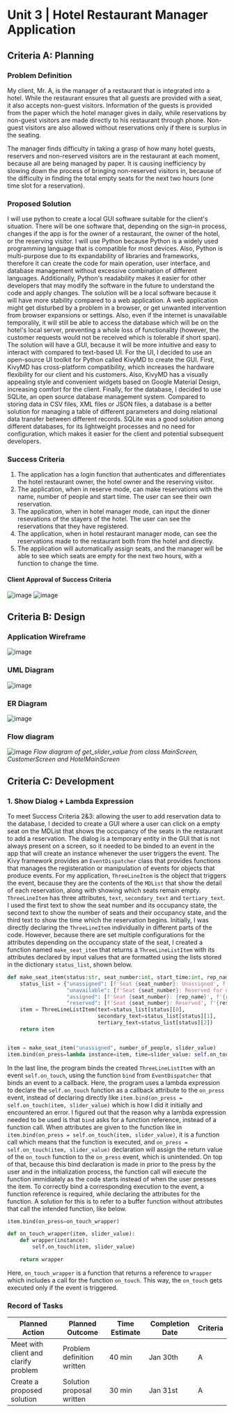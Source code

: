 # Unit 3 | Hotel Restaurant Manager Application

## Criteria A: Planning
### Problem Definition
My client, Mr. A, is the manager of a restaurant that is integrated into a hotel. While the restaurant ensures that all guests are provided with a seat, it also accepts non-guest visitors. Information of the guests is provided from the paper which the hotel manager gives in daily, while reservations by non-guest visitors are made directly to his restaurant through phone. Non-guest visitors are also allowed without reservations only if there is surplus in the seating.

The manager finds difficulty in taking a grasp of how many hotel guests, reservers and non-reserved visitors are in the restaurant at each moment, because all are being managed by paper. It is causing inefficiency by slowing down the process of bringing non-reserved visitors in, because of the difficulty in finding the total empty seats for the next two hours (one time slot for a reservation).

### Proposed Solution
I will use python to create a local GUI software suitable for the client's situation. There will be one software that, depending on the sign-in process, changes if the app is for the owner of a restaurant, the owner of the hotel, or the reserving visitor. I will use Python because Python is a widely used programming language that is compatible for most devices. Also, Python is multi-purpose due to its expandability of libraries and frameworks, therefore it can create the code for main operation, user interface, and database management without excessive combination of different languages. Additionally, Python's readability makes it easier for other developers that may modify the software in the future to understand the code and apply changes. The solution will be a local software because it will have more stability compared to a web application. A web application might get disturbed by a problem in a browser, or get unwanted intervention from browser expansions or settings. Also, even if the internet is unavailable temporalily, it will still be able to access the database which will be on the hotel's local server, preventing a whole loss of functionality (however, the customer requests would not be received which is tolerable if short span). The solution will have a GUI, because it will be more intuitive and easy to interact with compared to text-based UI. For the UI, I decided to use an open-source UI toolkit for Python called KivyMD to create the GUI. First, KivyMD has cross-platform compatibility, which increases the hardware flexibility for our client and his customers. Also, KivyMD has a visually appealing style and convenient widgets based on Google Material Design, increasing comfort for the client. Finally, for the database, I decided to use SQLite, an open source database management system. Compared to storing data in CSV files, XML files or JSON files, a database is a better solution for managing a table of different parameters and doing relational data transfer between different records. SQLite was a good solution among different databases, for its lightweight processes and no need for configuration, which makes it easier for the client and potential subsequent developers.

### Success Criteria
1. The application has a login function that authenticates and differentiates the hotel restaurant owner, the hotel owner and the reserving visitor.
2. The application, when in reserve mode, can make reservations with the name, number of people and start time. The user can see their own reservation.
3. The application, when in hotel manager mode, can input the dinner resevations of the stayers of the hotel. The user can see the reservations that they have registered.
4. The application, when in hotel restaurant manager mode, can see the reservations made to the restaurant both from the hotel and directly.
5. The application will automatically assign seats, and the manager will be able to see which seats are empty for the next two hours, with a function to change the time.

#### Client Approval of Success Criteria
![image](https://github.com/user-attachments/assets/164416b1-9e3e-4488-8cec-c81ade5ffc39)
![image](https://github.com/user-attachments/assets/46c7ab2e-e2ef-446d-8d63-a2ba2fc279ba)


## Criteria B: Design
### Application Wireframe
![image](https://github.com/user-attachments/assets/f12d4ca2-0501-4be1-be95-4ec06c8c4579)

### UML Diagram
![image](https://github.com/user-attachments/assets/28ca0cd9-72d2-49c2-9912-c26f1ef7fe32)

### ER Diagram
![image](https://github.com/user-attachments/assets/dba1bfae-726f-4768-b5da-13a0fcb607c5)

### Flow diagram
![image](https://github.com/user-attachments/assets/0eaa2ad8-7930-4137-bcc6-9bfa2abd55b8)
_Flow diagram of get_slider_value from class MainScreen, CustomerScreen and HotelMainScreen_

## Criteria C: Development

### 1. Show Dialog + Lambda Expression
To meet Success Criteria 2&3: allowing the user to add reservation data to the database, I decided to create a GUI where a user can click on a empty seat on the MDList that shows the occupancy of the seats in the restaurant to add a reservation. The dialog is a temporary entity in the GUI that is not always present on a screen, so it needed to be binded to an event in the app that will create an instance whenever the user triggers the event. The Kivy framework provides an ```EventDispatcher``` class that provides functions that manages the registeration or manipulation of events for objects that produce events. For my application, ```ThreeLineItem``` is the object that triggers the event, because they are the contents of the ```MDList``` that show the detail of each reservation, along with showing which seats remain empty. ```ThreeLineItem``` has three attributes, ```text```, ```secondary_text``` and ```tertiary_text```. I used the first text to show the seat number and its occupancy state, the second text to show the number of seats and their occupancy state, and the third text to show the time which the reservation begins. Initially, I was directly declaring the ```ThreeLineItem``` individually in different parts of the code. However, because there are set multiple configurations for the attributes depending on the occupancy state of the seat, I created a function named ```make_seat_item``` that returns a ```ThreeLineListItem``` with its attributes declared by input values that are formatted using the lists stored in the dictionary ```status_list```, shown below.
```.py
def make_seat_item(status:str, seat_number:int, start_time:int, rep_name:str=None, reserver_number:int=None):
    status_list = {"unassigned": [f'Seat {seat_number}: Unassigned', f'4 available', f'{start_time}:00~{start_time + 2}:00'],
                   "unavailable": [f'Seat {seat_number}: Reserved for next slot', f'Unavailable', f'{start_time}:00~{start_time + 2}:00'],
                   "assigned": [f'Seat {seat_number}: {rep_name}', f'{reserver_number} people', f'{start_time}:00~{start_time + 2}:00'],
                   "reserved": [f'Seat {seat_number}: Reserved', f'{reserver_number} people', f'{start_time}:00~{start_time + 2}:00']}
    item = ThreeLineListItem(text=status_list[status][0],
                             secondary_text=status_list[status][1],
                             tertiary_text=status_list[status][2])
    return item


item = make_seat_item("unassigned", number_of_people, slider_value)
item.bind(on_press=lambda instance=item, time=slider_value: self.on_touch(instance, time))
```
In the last line, the program binds the created ```ThreeLineListItem``` with an event ```self.on_touch```, using the function ```bind``` from ```EventDispatcher``` that binds an event to a callback. Here, the program uses a lambda expression to declare the ```self.on_touch``` function as a callback attribute to the ```on_press``` event, instead of declaring directly like ```item.bind(on_press = self.on_touch(item, slider_value)``` which is how I did it initially and encountered an error. I figured out that the reason why a lambda expression needed to be used is that ```bind``` asks for a function reference, instead of a function call. When attributes are given to the function like in ```item.bind(on_press = self.on_touch(item, slider_value)```, it is a function call which means that the function is executed, and ```on_press = self.on_touch(item, slider_value)``` declaration will assign the return value of the ```on_touch``` function to the ```on_press``` event, which is unintended. On top of that, because this bind declaration is made in prior to the press by the user and in the initialization process, the function call will execute the function immidiately as the code starts instead of when the user presses the item. To correctly bind a corresponding execution to the event, a function reference is required, while declaring the attributes for the function. A solution for this is to refer to a buffer function without attributes that call the intended function, like below.
```.py
item.bind(on_press=on_touch_wrapper)

def on_touch_wrapper(item, slider_value):
    def wrapper(instance):
        self.on_touch(item, slider_value)

    return wrapper
```
Here, ```on_touch_wrapper``` is a function that returns a reference to ```wrapper``` which includes a call for the function ```on_touch```. This way, the ```on_touch``` gets executed only if the event is triggered.


### Record of Tasks
|**Planned Action**|**Planned Outcome**|**Time Estimate**|**Completion Date**|**Criteria**|
|---|---|---|---|---|
|Meet with client and clarify problem|Problem definition written|40 min|Jan 30th|A|
|Create a proposed solution|Solution proposal written|30 min|Jan 31st|A|
